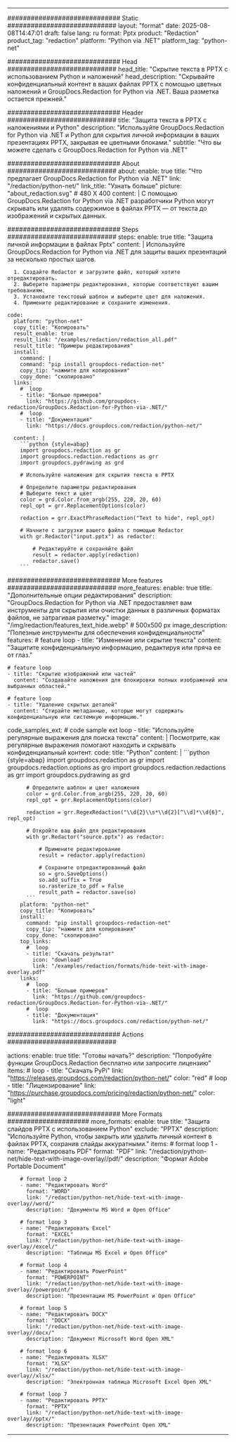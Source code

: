 
---
############################# Static ############################
layout: "format"
date:  2025-08-08T14:47:01
draft: false
lang: ru
format: Pptx
product: "Redaction"
product_tag: "redaction"
platform: "Python via .NET"
platform_tag: "python-net"

############################# Head ############################
head_title: "Скрытие текста в PPTX с использованием Python и наложений"
head_description: "Скрывайте конфиденциальный контент в ваших файлах PPTX с помощью цветных наложений и GroupDocs.Redaction for Python via .NET. Ваша разметка остается прежней."

############################# Header ############################
title: "Защита текста в PPTX с наложениями и Python" 
description: "Используйте GroupDocs.Redaction for Python via .NET и Python для скрытия личной информации в ваших презентациях PPTX, закрывая ее цветными блоками."
subtitle: "Что вы можете сделать с GroupDocs.Redaction for Python via .NET" 

############################# About ############################
about:
    enable: true
    title: "Что предлагает GroupDocs.Redaction for Python via .NET"
    link: "/redaction/python-net/"
    link_title: "Узнать больше"
    picture: "about_redaction.svg" # 480 X 400
    content: |
       С помощью GroupDocs.Redaction for Python via .NET разработчики Python могут скрывать или удалять содержимое в файлах PPTX — от текста до изображений и скрытых данных.

############################# Steps ############################
steps:
    enable: true
    title: "Защита личной информации в файлах Pptx"
    content: |
      Используйте GroupDocs.Redaction for Python via .NET для защиты ваших презентаций за несколько простых шагов.
      
      1. Создайте Redactor и загрузите файл, который хотите отредактировать.
      2. Выберите параметры редактирования, которые соответствуют вашим требованиям.
      3. Установите текстовый шаблон и выберите цвет для наложения.
      4. Примените редактирование и сохраните изменения.
   
    code:
      platform: "python-net"
      copy_title: "Копировать"
      result_enable: true
      result_link: "/examples/redaction/redaction_all.pdf"
      result_title: "Примеры редактирования"
      install:
        command: |
        command: "pip install groupdocs-redaction-net"
        copy_tip: "нажмите для копирования"
        copy_done: "скопировано"
      links:
        #  loop
        - title: "Больше примеров"
          link: "https://github.com/groupdocs-redaction/GroupDocs.Redaction-for-Python-via-.NET/"
        #  loop
        - title: "Документация"
          link: "https://docs.groupdocs.com/redaction/python-net/"
          
      content: |
        ```python {style=abap}
        import groupdocs.redaction as gr
        import groupdocs.redaction.redactions as grr
        import groupdocs.pydrawing as grd

        # Используйте наложения для скрытия текста в PPTX

        # Определите параметры редактирования
        # Выберите текст и цвет
        color = grd.Color.from_argb(255, 220, 20, 60)
        repl_opt = grr.ReplacementOptions(color)
                
        redaction = grr.ExactPhraseRedaction("Text to hide", repl_opt)

        # Начните с загрузки вашего файла с помощью Redactor
        with gr.Redactor("input.pptx") as redactor:

            # Редактируйте и сохраняйте файл
            result = redactor.apply(redaction)
            redactor.save()
        ```            


############################# More features ############################
more_features:
  enable: true
  title: "Дополнительные опции редактирования"
  description: "GroupDocs.Redaction for Python via .NET предоставляет вам инструменты для скрытия или очистки данных в различных форматах файлов, не затрагивая разметку."
  image: "/img/redaction/features_text_hide.webp" # 500x500 px
  image_description: "Полезные инструменты для обеспечения конфиденциальности"
  features:
    # feature loop
    - title: "Изменение или скрытие текста"
      content: "Защитите конфиденциальную информацию, редактируя или пряча ее от глаз."

    # feature loop
    - title: "Скрытие изображений или частей"
      content: "Создавайте наложения для блокировки полных изображений или выбранных областей."

    # feature loop
    - title: "Удаление скрытых деталей"
      content: "Стирайте метаданные, которые могут содержать конфиденциальную или системную информацию."
      
  code_samples_ext:
    # code sample ext loop
    - title: "Используйте регулярные выражения для поиска текста"
      content: |
        Посмотрите, как регулярные выражения помогают находить и скрывать конфиденциальный контент.
      code:
        title: "Python"
        content: |
          ```python {style=abap}
          import groupdocs.redaction as gr
          import groupdocs.redaction.options as gro
          import groupdocs.redaction.redactions as grr
          import groupdocs.pydrawing as grd

          # Определите шаблон и цвет наложения
          color = grd.Color.from_argb(255, 220, 20, 60)
          repl_opt = grr.ReplacementOptions(color)

          redaction = grr.RegexRedaction("\\d{2}\\s*\\d{2}[^\\d]*\\d{6}", repl_opt)

          # Откройте ваш файл для редактирования
          with gr.Redactor("source.pptx") as redactor:

              # Примените редактирование
              result = redactor.apply(redaction)

              # Сохраните отредактированный файл
              so = gro.SaveOptions()
              so.add_suffix = True
              so.rasterize_to_pdf = False
              result_path = redactor.save(so)
          ```
        platform: "python-net"
        copy_title: "Копировать"
        install:
          command: "pip install groupdocs-redaction-net"
          copy_tip: "нажмите для копирования"
          copy_done: "скопировано"
        top_links:
          #  loop
          - title: "Скачать результат"
            icon: "download"
            link: "/examples/redaction/formats/hide-text-with-image-overlay.pdf"
        links:
          #  loop
          - title: "Больше примеров"
            link: "https://github.com/groupdocs-redaction/GroupDocs.Redaction-for-Python-via-.NET/"
          #  loop
          - title: "Документация"
            link: "https://docs.groupdocs.com/redaction/python-net/"


############################# Actions ############################

actions:
  enable: true
  title: "Готовы начать?"
  description: "Попробуйте функции GroupDocs.Redaction бесплатно или запросите лицензию"
  items:
    #  loop
    - title: "Скачать PyPi"
      link: "https://releases.groupdocs.com/redaction/python-net/"
      color: "red"
        #  loop
    - title: "Лицензирование"
      link: "https://purchase.groupdocs.com/pricing/redaction/python-net/"
      color: "light"


############################# More Formats #####################
more_formats:
    enable: true
    title: "Защита слайдов PPTX с использованием Python"
    exclude: "PPTX"
    description: "Используйте Python, чтобы закрыть или удалить личный контент в файлах PPTX, сохранив слайды аккуратными."
    items: 
        # format loop 1
        - name: "Редактировать PDF"
          format: "PDF"
          link: "/redaction/python-net/hide-text-with-image-overlay//pdf/"
          description: "Формат Adobe Portable Document"

        # format loop 2
        - name: "Редактировать Word"
          format: "WORD"
          link: "/redaction/python-net/hide-text-with-image-overlay//word/"
          description: "Документы MS Word и Open Office"
          
        # format loop 3
        - name: "Редактировать Excel"
          format: "EXCEL"
          link: "/redaction/python-net/hide-text-with-image-overlay//excel/"
          description: "Таблицы MS Excel и Open Office"

        # format loop 4
        - name: "Редактировать PowerPoint"
          format: "POWERPOINT"
          link: "/redaction/python-net/hide-text-with-image-overlay//powerpoint/"
          description: "Презентации MS PowerPoint и Open Office"

        # format loop 5
        - name: "Редактировать DOCX"
          format: "DOCX"
          link: "/redaction/python-net/hide-text-with-image-overlay//docx/"
          description: "Документ Microsoft Word Open XML"
          
        # format loop 6
        - name: "Редактировать XLSX"
          format: "XLSX"
          link: "/redaction/python-net/hide-text-with-image-overlay//xlsx/"
          description: "Электронная таблица Microsoft Excel Open XML"
          
        # format loop 7
        - name: "Редактировать PPTX"
          format: "PPTX"
          link: "/redaction/python-net/hide-text-with-image-overlay//pptx/"
          description: "Презентация PowerPoint Open XML"


---